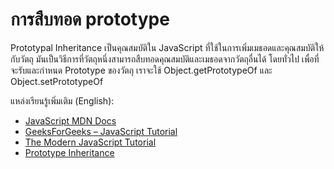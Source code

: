 # การสืบทอด prototype

Prototypal Inheritance เป็นคุณสมบัติใน JavaScript ที่ใช้ในการเพิ่มเมธอดและคุณสมบัติให้กับวัตถุ มันเป็นวิธีการที่วัตถุหนึ่งสามารถสืบทอดคุณสมบัติและเมธอดจากวัตถุอื่นได้ โดยทั่วไป เพื่อที่จะรับและกำหนด Prototype ของวัตถุ เราจะใช้ Object.getPrototypeOf และ Object.setPrototypeOf

แหล่งเรียนรู้เพิ่มเติม (English):

- [JavaScript MDN Docs](https://developer.mozilla.org/en-US/docs/Web/JavaScript/Inheritance_and_the_prototype_chain)
- [GeeksForGeeks – JavaScript Tutorial](https://www.geeksforgeeks.org/prototypal-inheritance-using-__proto__-in-javascript/)
- [The Modern JavaScript Tutorial](https://javascript.info/prototype-inheritance)
- [Prototype Inheritance](https://javascript.info/prototype-inheritance)
